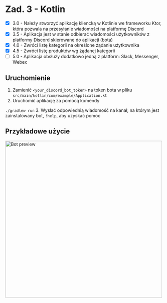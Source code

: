 # Zad. 3 - Kotlin

- [x] 3.0 - Należy stworzyć aplikację kliencką w Kotlinie we frameworku Ktor, która pozwala na przesyłanie wiadomości na platformę Discord
- [x] 3.5 - Aplikacja jest w stanie odbierać wiadomości użytkowników z platformy Discord skierowane do aplikacji (bota)
- [x] 4.0 - Zwróci listę kategorii na określone żądanie użytkownika
- [x] 4.5 - Zwróci listę produktów wg żądanej kategorii
- [ ] 5.0 - Aplikacja obsłuży dodatkowo jedną z platform: Slack, Messenger, Webex

## Uruchomienie
1. Zamienić `<your_discord_bot_token>` na token bota w pliku `src/main/kotlin/com/example/Application.kt`
2. Uruchomić aplikację za pomocą komendy 

```./gradlew run```
3. Wysłać odpowiednią wiadomość na kanał, na którym jest zainstalowany bot, `!help`, aby uzyskać pomoc

## Przykładowe użycie

<img src="assets/bot-preview.png" alt="Bot preview" width="500"/>
